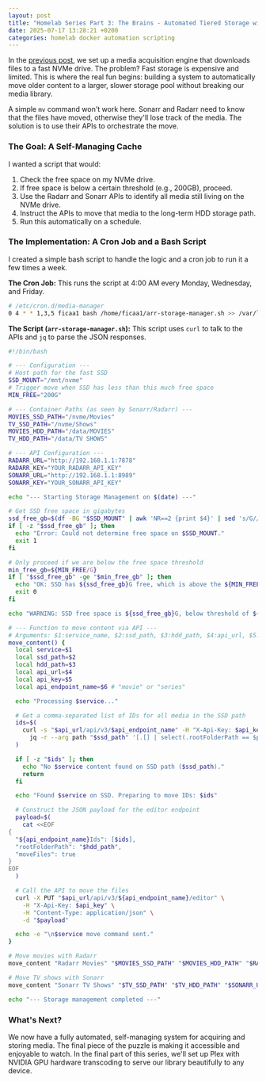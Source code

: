 ```yaml
---
layout: post
title: "Homelab Series Part 3: The Brains - Automated Tiered Storage with Bash and APIs"
date: 2025-07-17 13:28:21 +0200
categories: homelab docker automation scripting
---
```


In the [previous post](/posts/homelab-arr-stack.html), we set up a media
acquisition engine that downloads files to a fast NVMe drive. The problem? Fast
storage is expensive and limited. This is where the real fun begins: building a
system to automatically move older content to a larger, slower storage pool
without breaking our media library.

A simple `mv` command won't work here. Sonarr and Radarr need to know that the
files have moved, otherwise they'll lose track of the media. The solution is to
use their APIs to orchestrate the move.

### The Goal: A Self-Managing Cache

I wanted a script that would:

1.  Check the free space on my NVMe drive.
2.  If free space is below a certain threshold (e.g., 200GB), proceed.
3.  Use the Radarr and Sonarr APIs to identify all media still living on the NVMe
    drive.
4.  Instruct the APIs to move that media to the long-term HDD storage path.
5.  Run this automatically on a schedule.

### The Implementation: A Cron Job and a Bash Script

I created a simple bash script to handle the logic and a cron job to run it a
few times a week.

**The Cron Job:**
This runs the script at 4:00 AM every Monday, Wednesday, and Friday.

```bash
# /etc/cron.d/media-manager
0 4 * * 1,3,5 ficaa1 bash /home/ficaa1/arr-storage-manager.sh >> /var/log/user-scripts/storage-manager.log
```

**The Script (`arr-storage-manager.sh`):**
This script uses `curl` to talk to the APIs and `jq` to parse the JSON
responses.

```bash
#!/bin/bash

# --- Configuration ---
# Host path for the fast SSD
SSD_MOUNT="/mnt/nvme"
# Trigger move when SSD has less than this much free space
MIN_FREE="200G"

# --- Container Paths (as seen by Sonarr/Radarr) ---
MOVIES_SSD_PATH="/nvme/Movies"
TV_SSD_PATH="/nvme/Shows"
MOVIES_HDD_PATH="/data/MOVIES"
TV_HDD_PATH="/data/TV SHOWS"

# --- API Configuration ---
RADARR_URL="http://192.168.1.1:7878"
RADARR_KEY="YOUR_RADARR_API_KEY"
SONARR_URL="http://192.168.1.1:8989"
SONARR_KEY="YOUR_SONARR_API_KEY"

echo "--- Starting Storage Management on $(date) ---"

# Get SSD free space in gigabytes
ssd_free_gb=$(df -BG "$SSD_MOUNT" | awk 'NR==2 {print $4}' | sed 's/G//')
if [ -z "$ssd_free_gb" ]; then
  echo "Error: Could not determine free space on $SSD_MOUNT."
  exit 1
fi

# Only proceed if we are below the free space threshold
min_free_gb=${MIN_FREE/G}
if [ "$ssd_free_gb" -ge "$min_free_gb" ]; then
  echo "OK: SSD has ${ssd_free_gb}G free, which is above the ${MIN_FREE} threshold."
  exit 0
fi

echo "WARNING: SSD free space is ${ssd_free_gb}G, below threshold of ${MIN_FREE}. Initiating move."

# --- Function to move content via API ---
# Arguments: $1:service_name, $2:ssd_path, $3:hdd_path, $4:api_url, $5:api_key
move_content() {
  local service=$1
  local ssd_path=$2
  local hdd_path=$3
  local api_url=$4
  local api_key=$5
  local api_endpoint_name=$6 # "movie" or "series"

  echo "Processing $service..."

  # Get a comma-separated list of IDs for all media in the SSD path
  ids=$(
    curl -s "$api_url/api/v3/$api_endpoint_name" -H "X-Api-Key: $api_key" |
      jq -r --arg path "$ssd_path" '[.[] | select(.rootFolderPath == $path) | .id] | join(",")'
  )

  if [ -z "$ids" ]; then
    echo "No $service content found on SSD path ($ssd_path)."
    return
  fi

  echo "Found $service on SSD. Preparing to move IDs: $ids"

  # Construct the JSON payload for the editor endpoint
  payload=$(
    cat <<EOF
{
  "${api_endpoint_name}Ids": [$ids],
  "rootFolderPath": "$hdd_path",
  "moveFiles": true
}
EOF
  )

  # Call the API to move the files
  curl -X PUT "$api_url/api/v3/${api_endpoint_name}/editor" \
    -H "X-Api-Key: $api_key" \
    -H "Content-Type: application/json" \
    -d "$payload"

  echo -e "\n$service move command sent."
}

# Move movies with Radarr
move_content "Radarr Movies" "$MOVIES_SSD_PATH" "$MOVIES_HDD_PATH" "$RADARR_URL" "$RADARR_KEY" "movie"

# Move TV shows with Sonarr
move_content "Sonarr TV Shows" "$TV_SSD_PATH" "$TV_HDD_PATH" "$SONARR_URL" "$SONARR_KEY" "series"

echo "--- Storage management completed ---"
```

### What's Next?

We now have a fully automated, self-managing system for acquiring and storing
media. The final piece of the puzzle is making it accessible and enjoyable to
watch. In the final part of this series, we'll set up Plex with NVIDIA GPU
hardware transcoding to serve our library beautifully to any device.
